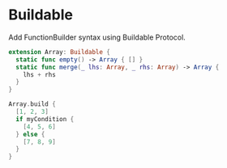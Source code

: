 # Buildable

Add FunctionBuilder syntax using Buildable Protocol.

```swift
extension Array: Buildable {
  static func empty() -> Array { [] }
  static func merge(_ lhs: Array, _ rhs: Array) -> Array {
    lhs + rhs
  }
}

Array.build {
  [1, 2, 3]
  if myCondition {
    [4, 5, 6] 
  } else {
    [7, 8, 9]  
  }
}
```
